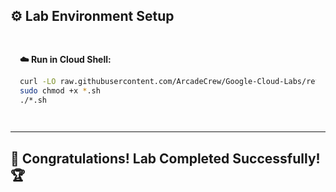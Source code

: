 ## ⚙️ Lab Environment Setup

<div style="padding: 15px; margin: 10px 0;">
<p><strong>☁️ Run in Cloud Shell:</strong></p>

```bash
curl -LO raw.githubusercontent.com/ArcadeCrew/Google-Cloud-Labs/refs/heads/main/Cloud%20Spanner%20-%20Database%20Fundamentals/arcadecrew.sh
sudo chmod +x *.sh
./*.sh
```
</div>

---

## 🎉 **Congratulations! Lab Completed Successfully!** 🏆  
